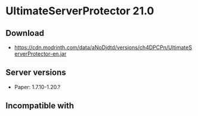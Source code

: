 # UltimateServerProtector 21.0

## Download
- https://cdn.modrinth.com/data/aNoDjdtd/versions/ch4DPCPn/UltimateServerProtector-en.jar

## Server versions
- Paper: 1.7.10-1.20.?

## Incompatible with